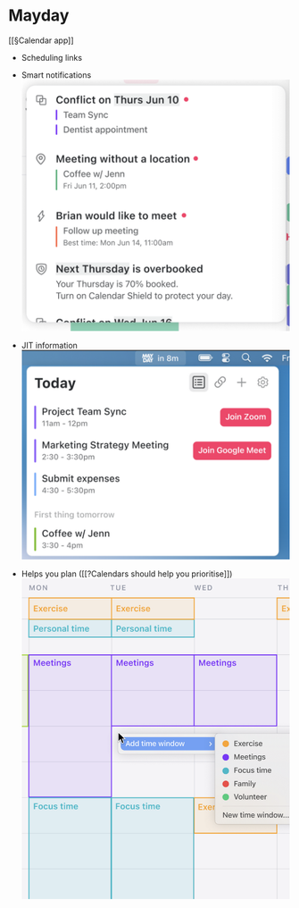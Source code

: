 # Mayday
[[§Calendar app]]

* Scheduling links

* Smart notifications 
![](BearImages/0D35CF20-1EDF-4274-9E03-8B2BE93529F0-73470-000006DCC27B1AF5/54B37549-23A4-4265-8A3B-9D243E474DBD.png)

* JIT information
![](BearImages/11B3EBCC-8892-406B-864C-F924182ECA1B-73470-000006DCE217B7A8/0DAEA34E-6747-45A5-A3BB-5C4935A8D8F2.png)

* Helps you plan ([[?Calendars should help you prioritise]])
![](BearImages/4A957B62-60FF-48C5-8CF8-8D16241D3633-73470-000006DD30F316AD/6C726A18-DD9D-4915-B93C-5D7B7A41AAD6.png)

<!-- {BearID:7F7721F4-1416-48E0-B92E-9651ABB73622-73470-000006DB57A37E0A} -->
